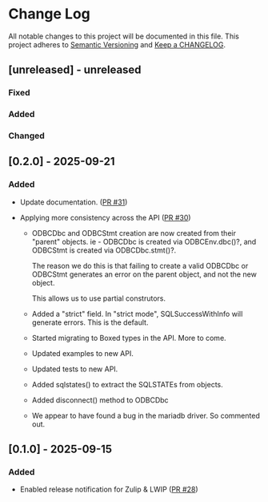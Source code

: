 # Change Log

All notable changes to this project will be documented in this file. This project adheres to [Semantic Versioning](http://semver.org/) and [Keep a CHANGELOG](http://keepachangelog.com/).

## [unreleased] - unreleased

### Fixed


### Added


### Changed


## [0.2.0] - 2025-09-21

### Added

- Update documentation. ([PR #31](https://github.com/redvers/pony-odbc/pull/31))
- Applying more consistency across the API ([PR #30](https://github.com/redvers/pony-odbc/pull/30))

  * ODBCDbc and ODBCStmt creation are now created from their "parent"
    objects.  ie - ODBCDbc is created via ODBCEnv.dbc()?, and ODBCStmt
    is created via ODBCDbc.stmt()?.

    The reason we do this is that failing to create a valid ODBCDbc or
    ODBCStmt generates an error on the parent object, and not the new
    object.

    This allows us to use partial construtors.

  * Added a "strict" field. In "strict mode", SQLSuccessWithInfo will
    generate errors.  This is the default.

  * Started migrating to Boxed types in the API.  More to come.

  * Updated examples to new API.

  * Updated tests to new API.

  * Added sqlstates() to extract the SQLSTATEs from objects.

  * Added disconnect() method to ODBCDbc

  * We appear to have found a bug in the mariadb driver. So commented out.

## [0.1.0] - 2025-09-15

### Added

- Enabled release notification for Zulip & LWIP ([PR #28](https://github.com/redvers/pony-odbc/pull/28))

